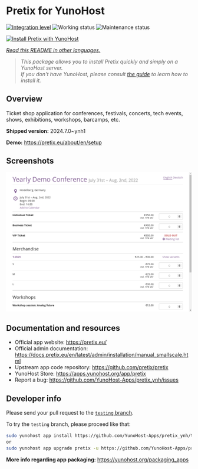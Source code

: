 <!--
N.B.: This README was automatically generated by <https://github.com/YunoHost/apps/tree/master/tools/readme_generator>
It shall NOT be edited by hand.
-->

# Pretix for YunoHost

[![Integration level](https://dash.yunohost.org/integration/pretix.svg)](https://ci-apps.yunohost.org/ci/apps/pretix/) ![Working status](https://ci-apps.yunohost.org/ci/badges/pretix.status.svg) ![Maintenance status](https://ci-apps.yunohost.org/ci/badges/pretix.maintain.svg)

[![Install Pretix with YunoHost](https://install-app.yunohost.org/install-with-yunohost.svg)](https://install-app.yunohost.org/?app=pretix)

*[Read this README in other languages.](./ALL_README.md)*

> *This package allows you to install Pretix quickly and simply on a YunoHost server.*  
> *If you don't have YunoHost, please consult [the guide](https://yunohost.org/install) to learn how to install it.*

## Overview

Ticket shop application for conferences, festivals, concerts, tech events, shows, exhibitions, workshops, barcamps, etc.

**Shipped version:** 2024.7.0~ynh1

**Demo:** <https://pretix.eu/about/en/setup>

## Screenshots

![Screenshot of Pretix](./doc/screenshots/screenshot.png)

## Documentation and resources

- Official app website: <https://pretix.eu/>
- Official admin documentation: <https://docs.pretix.eu/en/latest/admin/installation/manual_smallscale.html>
- Upstream app code repository: <https://github.com/pretix/pretix>
- YunoHost Store: <https://apps.yunohost.org/app/pretix>
- Report a bug: <https://github.com/YunoHost-Apps/pretix_ynh/issues>

## Developer info

Please send your pull request to the [`testing` branch](https://github.com/YunoHost-Apps/pretix_ynh/tree/testing).

To try the `testing` branch, please proceed like that:

```bash
sudo yunohost app install https://github.com/YunoHost-Apps/pretix_ynh/tree/testing --debug
or
sudo yunohost app upgrade pretix -u https://github.com/YunoHost-Apps/pretix_ynh/tree/testing --debug
```

**More info regarding app packaging:** <https://yunohost.org/packaging_apps>

